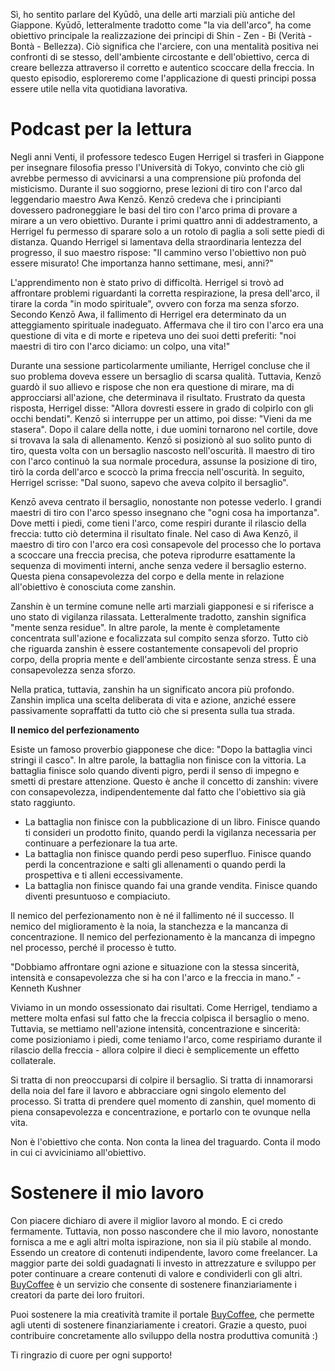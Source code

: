 Sì, ho sentito parlare del Kyūdō, una delle arti marziali più antiche del Giappone. Kyūdō, letteralmente tradotto come "la via dell'arco", ha come obiettivo principale la realizzazione dei principi di Shin - Zen - Bi (Verità - Bontà - Bellezza). Ciò significa che l'arciere, con una mentalità positiva nei confronti di se stesso, dell'ambiente circostante e dell'obiettivo, cerca di creare bellezza attraverso il corretto e autentico scoccare della freccia. In questo episodio, esploreremo come l'applicazione di questi principi possa essere utile nella vita quotidiana lavorativa.


Podcast per la lettura
===================

Negli anni Venti, il professore tedesco Eugen Herrigel si trasferì in Giappone per insegnare filosofia presso l'Università di Tokyo, convinto che ciò gli avrebbe permesso di avvicinarsi a una comprensione più profonda del misticismo. Durante il suo soggiorno, prese lezioni di tiro con l'arco dal leggendario maestro Awa Kenzō. Kenzō credeva che i principianti dovessero padroneggiare le basi del tiro con l'arco prima di provare a mirare a un vero obiettivo. Durante i primi quattro anni di addestramento, a Herrigel fu permesso di sparare solo a un rotolo di paglia a soli sette piedi di distanza. Quando Herrigel si lamentava della straordinaria lentezza del progresso, il suo maestro rispose: "Il cammino verso l'obiettivo non può essere misurato! Che importanza hanno settimane, mesi, anni?"

L'apprendimento non è stato privo di difficoltà. Herrigel si trovò ad affrontare problemi riguardanti la corretta respirazione, la presa dell'arco, il tirare la corda "in modo spirituale", ovvero con forza ma senza sforzo. Secondo Kenzō Awa, il fallimento di Herrigel era determinato da un atteggiamento spirituale inadeguato. Affermava che il tiro con l'arco era una questione di vita e di morte e ripeteva uno dei suoi detti preferiti: "noi maestri di tiro con l'arco diciamo: un colpo, una vita!"

Durante una sessione particolarmente umiliante, Herrigel concluse che il suo problema doveva essere un bersaglio di scarsa qualità. Tuttavia, Kenzō guardò il suo allievo e rispose che non era questione di mirare, ma di approcciarsi all'azione, che determinava il risultato. Frustrato da questa risposta, Herrigel disse: "Allora dovresti essere in grado di colpirlo con gli occhi bendati". Kenzō si interruppe per un attimo, poi disse: "Vieni da me stasera". Dopo il calare della notte, i due uomini tornarono nel cortile, dove si trovava la sala di allenamento. Kenzō si posizionò al suo solito punto di tiro, questa volta con un bersaglio nascosto nell'oscurità. Il maestro di tiro con l'arco continuò la sua normale procedura, assunse la posizione di tiro, tirò la corda dell'arco e scoccò la prima freccia nell'oscurità. In seguito, Herrigel scrisse: "Dal suono, sapevo che aveva colpito il bersaglio".

Kenzō aveva centrato il bersaglio, nonostante non potesse vederlo. I grandi maestri di tiro con l'arco spesso insegnano che "ogni cosa ha importanza". Dove metti i piedi, come tieni l'arco, come respiri durante il rilascio della freccia: tutto ciò determina il risultato finale. Nel caso di Awa Kenzō, il maestro di tiro con l'arco era così consapevole del processo che lo portava a scoccare una freccia precisa, che poteva riprodurre esattamente la sequenza di movimenti interni, anche senza vedere il bersaglio esterno. Questa piena consapevolezza del corpo e della mente in relazione all'obiettivo è conosciuta come zanshin.

Zanshin è un termine comune nelle arti marziali giapponesi e si riferisce a uno stato di vigilanza rilassata. Letteralmente tradotto, zanshin significa "mente senza residue". In altre parole, la mente è completamente concentrata sull'azione e focalizzata sul compito senza sforzo. Tutto ciò che riguarda zanshin è essere costantemente consapevoli del proprio corpo, della propria mente e dell'ambiente circostante senza stress. È una consapevolezza senza sforzo.

Nella pratica, tuttavia, zanshin ha un significato ancora più profondo. Zanshin implica una scelta deliberata di vita e azione, anziché essere passivamente sopraffatti da tutto ciò che si presenta sulla tua strada.

**Il nemico del perfezionamento**

Esiste un famoso proverbio giapponese che dice: "Dopo la battaglia vinci stringi il casco". In altre parole, la battaglia non finisce con la vittoria. La battaglia finisce solo quando diventi pigro, perdi il senso di impegno e smetti di prestare attenzione. Questo è anche il concetto di zanshin: vivere con consapevolezza, indipendentemente dal fatto che l'obiettivo sia già stato raggiunto.

*   La battaglia non finisce con la pubblicazione di un libro. Finisce quando ti consideri un prodotto finito, quando perdi la vigilanza necessaria per continuare a perfezionare la tua arte.
*   La battaglia non finisce quando perdi peso superfluo. Finisce quando perdi la concentrazione e salti gli allenamenti o quando perdi la prospettiva e ti alleni eccessivamente.
*   La battaglia non finisce quando fai una grande vendita. Finisce quando diventi presuntuoso e compiaciuto.

Il nemico del perfezionamento non è né il fallimento né il successo. Il nemico del miglioramento è la noia, la stanchezza e la mancanza di concentrazione. Il nemico del perfezionamento è la mancanza di impegno nel processo, perché il processo è tutto.

"Dobbiamo affrontare ogni azione e situazione con la stessa sincerità, intensità e consapevolezza che si ha con l'arco e la freccia in mano." - Kenneth Kushner

Viviamo in un mondo ossessionato dai risultati. Come Herrigel, tendiamo a mettere molta enfasi sul fatto che la freccia colpisca il bersaglio o meno. Tuttavia, se mettiamo nell'azione intensità, concentrazione e sincerità: come posizioniamo i piedi, come teniamo l'arco, come respiriamo durante il rilascio della freccia - allora colpire il dieci è semplicemente un effetto collaterale.

Si tratta di non preoccuparsi di colpire il bersaglio. Si tratta di innamorarsi della noia del fare il lavoro e abbracciare ogni singolo elemento del processo. Si tratta di prendere quel momento di zanshin, quel momento di piena consapevolezza e concentrazione, e portarlo con te ovunque nella vita.

Non è l'obiettivo che conta. Non conta la linea del traguardo. Conta il modo in cui ci avviciniamo all'obiettivo.

Sostenere il mio lavoro
===================

Con piacere dichiaro di avere il miglior lavoro al mondo. E ci credo fermamente. Tuttavia, non posso nascondere che il mio lavoro, nonostante fornisca a me e agli altri molta ispirazione, non sia il più stabile al mondo. Essendo un creatore di contenuti indipendente, lavoro come freelancer. La maggior parte dei soldi guadagnati li investo in attrezzature e sviluppo per poter continuare a creare contenuti di valore e condividerli con gli altri. [BuyCoffee](https://buycoffee.to/leszekkrol) è un servizio che consente di sostenere finanziariamente i creatori da parte dei loro fruitori.

Puoi sostenere la mia creatività tramite il portale [BuyCoffee](https://buycoffee.to/leszekkrol), che permette agli utenti di sostenere finanziariamente i creatori. Grazie a questo, puoi contribuire concretamente allo sviluppo della nostra produttiva comunità :)

Ti ringrazio di cuore per ogni supporto!